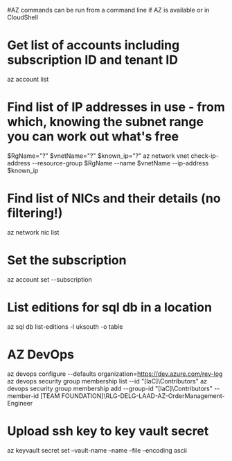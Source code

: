 #AZ commands can be run from a command line if AZ is available or in CloudShell

# Get list of accounts including subscription ID and tenant ID
az account list

# Find list of IP addresses in use - from which, knowing the subnet range you can work out what's free
$RgName="?"
$vnetName="?"
$known_ip="?"
az network vnet check-ip-address --resource-group $RgName --name $vnetName --ip-address $known_ip

# Find list of NICs and their details (no filtering!)
az network nic list 

# Set the subscription
az account set --subscription <subscription name or id>

# List editions for sql db in a location
az sql db list-editions -l uksouth -o table

# AZ DevOps
az devops configure --defaults organization=https://dev.azure.com/rev-log
az devops security group membership list --id "[IaC]\Contributors"
az devops security group membership add --group-id "[IaC]\Contributors" --member-id [TEAM FOUNDATION]\\RLG-DELG-LAAD-AZ-OrderManagement-Engineer

# Upload ssh key to key vault secret
az keyvault secret set –vault-name <name of key vault> –name <name of secret> –file <private ssh key > –encoding ascii
